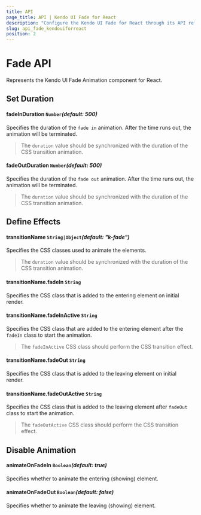 ```yaml
---
title: API
page_title: API | Kendo UI Fade for React
description: "Configure the Kendo UI Fade for React through its API reference."
slug: api_fade_kendouiforreact
position: 2
---
```


# Fade API

Represents the Kendo UI Fade Animation component for React.

## Set Duration

#### fadeInDuration `Number`*(default: 500)*

Specifies the duration of the `fade in` animation. After the time runs out, the animation will be terminated.

> The `duration` value should be synchronized with the duration of the CSS transition animation.

#### fadeOutDuration `Number`*(default: 500)*

Specifies the duration of the `fade out` animation. After the time runs out, the animation will be terminated.

> The `duration` value should be synchronized with the duration of the CSS transition animation.

## Define Effects

#### transitionName `String|Object`*(default: "k-fade")*

Specifies the CSS classes used to animate the elements.

> The `duration` value should be synchronized with the duration of the CSS transition animation.

#### transitionName.fadeIn `String`

Specifies the CSS class that is added to the entering element on initial render.

#### transitionName.fadeInActive `String`

Specifies the CSS class that are added to the entering element after the `fadeIn` class to start the animation.

> The `fadeInActive` CSS class should perform the CSS transition effect.

#### transitionName.fadeOut `String`

Specifies the CSS class that is added to the leaving element on initial render.

#### transitionName.fadeOutActive `String`

Specifies the CSS class that is added to the leaving element after `fadeOut` class to start the animation.

> The `fadeOutActive` CSS class should perform the CSS transition effect.

## Disable Animation

#### animateOnFadeIn `Boolean`*(default: true)*

Specifies whether to animate the entering (showing) element.

#### animateOnFadeOut `Boolean`*(default: false)*

Specifies whether to animate the leaving (showing) element.
